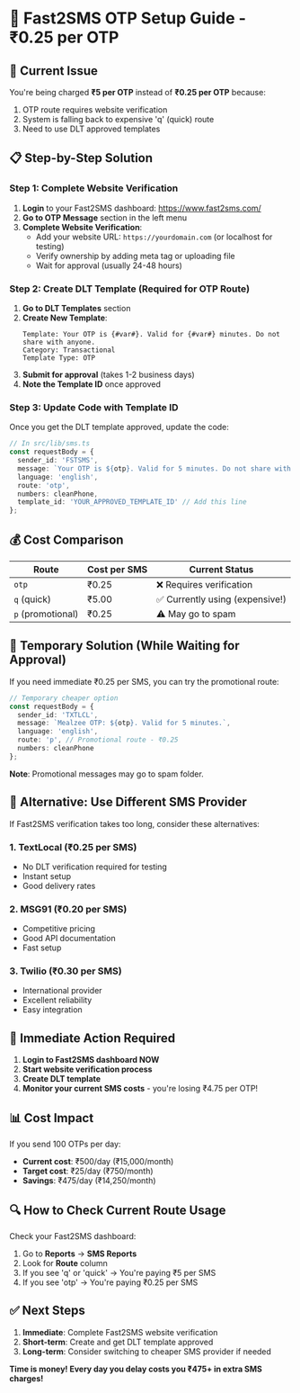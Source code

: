 # 🚀 Fast2SMS OTP Setup Guide - ₹0.25 per OTP

## 🎯 **Current Issue**
You're being charged **₹5 per OTP** instead of **₹0.25 per OTP** because:
1. OTP route requires website verification
2. System is falling back to expensive 'q' (quick) route
3. Need to use DLT approved templates

## 📋 **Step-by-Step Solution**

### **Step 1: Complete Website Verification**
1. **Login** to your Fast2SMS dashboard: https://www.fast2sms.com/
2. **Go to OTP Message** section in the left menu
3. **Complete Website Verification**:
   - Add your website URL: `https://yourdomain.com` (or localhost for testing)
   - Verify ownership by adding meta tag or uploading file
   - Wait for approval (usually 24-48 hours)

### **Step 2: Create DLT Template (Required for OTP Route)**
1. **Go to DLT Templates** section
2. **Create New Template**:
   ```
   Template: Your OTP is {#var#}. Valid for {#var#} minutes. Do not share with anyone.
   Category: Transactional
   Template Type: OTP
   ```
3. **Submit for approval** (takes 1-2 business days)
4. **Note the Template ID** once approved

### **Step 3: Update Code with Template ID**
Once you get the DLT template approved, update the code:

```typescript
// In src/lib/sms.ts
const requestBody = {
  sender_id: 'FSTSMS',
  message: `Your OTP is ${otp}. Valid for 5 minutes. Do not share with anyone.`,
  language: 'english',
  route: 'otp',
  numbers: cleanPhone,
  template_id: 'YOUR_APPROVED_TEMPLATE_ID' // Add this line
};
```

## 💰 **Cost Comparison**

| Route | Cost per SMS | Current Status |
|-------|-------------|----------------|
| `otp` | ₹0.25 | ❌ Requires verification |
| `q` (quick) | ₹5.00 | ✅ Currently using (expensive!) |
| `p` (promotional) | ₹0.25 | ⚠️ May go to spam |

## 🔧 **Temporary Solution (While Waiting for Approval)**

If you need immediate ₹0.25 per SMS, you can try the promotional route:

```typescript
// Temporary cheaper option
const requestBody = {
  sender_id: 'TXTLCL',
  message: `Mealzee OTP: ${otp}. Valid for 5 minutes.`,
  language: 'english',
  route: 'p', // Promotional route - ₹0.25
  numbers: cleanPhone
};
```

**Note**: Promotional messages may go to spam folder.

## 📱 **Alternative: Use Different SMS Provider**

If Fast2SMS verification takes too long, consider these alternatives:

### **1. TextLocal (₹0.25 per SMS)**
- No DLT verification required for testing
- Instant setup
- Good delivery rates

### **2. MSG91 (₹0.20 per SMS)**
- Competitive pricing
- Good API documentation
- Fast setup

### **3. Twilio (₹0.30 per SMS)**
- International provider
- Excellent reliability
- Easy integration

## 🚨 **Immediate Action Required**

1. **Login to Fast2SMS dashboard NOW**
2. **Start website verification process**
3. **Create DLT template**
4. **Monitor your current SMS costs** - you're losing ₹4.75 per OTP!

## 📊 **Cost Impact**

If you send 100 OTPs per day:
- **Current cost**: ₹500/day (₹15,000/month)
- **Target cost**: ₹25/day (₹750/month)
- **Savings**: ₹475/day (₹14,250/month)

## 🔍 **How to Check Current Route Usage**

Check your Fast2SMS dashboard:
1. Go to **Reports** → **SMS Reports**
2. Look for **Route** column
3. If you see 'q' or 'quick' → You're paying ₹5 per SMS
4. If you see 'otp' → You're paying ₹0.25 per SMS

## ✅ **Next Steps**

1. **Immediate**: Complete Fast2SMS website verification
2. **Short-term**: Create and get DLT template approved
3. **Long-term**: Consider switching to cheaper SMS provider if needed

**Time is money! Every day you delay costs you ₹475+ in extra SMS charges!**
